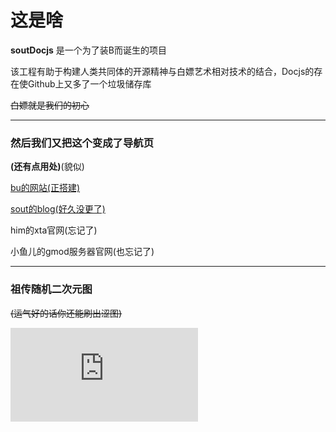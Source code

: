 # 这是啥

**soutDocjs** 是一个为了装B而诞生的项目

该工程有助于构建人类共同体的开源精神与白嫖艺术相对技术的结合，Docjs的存在使Github上又多了一个垃圾储存库

~~白嫖就是我们的初心~~

-------------------

### 然后我们又把这个变成了导航页

**(还有点用处)**(貌似)

[bu的网站(正搭建)](https://syybu.mikamika.ga)

[sout的blog(好久没更了)](https://blog.mikamika.top/)

him的xta官网(忘记了)

小鱼儿的gmod服务器官网(也忘记了)

-------------------

### 祖传随机二次元图

~~(运气好的话你还能刷出涩图)~~

![gugugu](https://api.nmb.show/1985acg.php)

